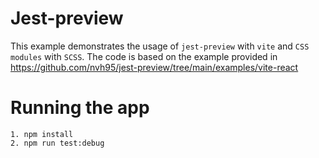 # Jest-preview
This example demonstrates the usage of `jest-preview` with `vite` and `CSS modules` with `SCSS`.
The code is based on the example provided in <https://github.com/nvh95/jest-preview/tree/main/examples/vite-react>

# Running the app
```
1. npm install
2. npm run test:debug
```



